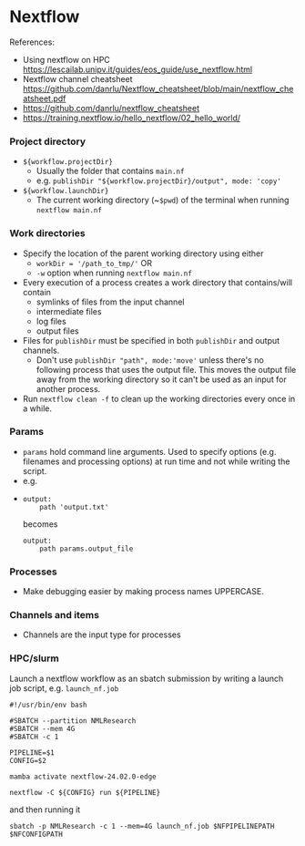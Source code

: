 # Nextflow
References:
  * Using nextflow on HPC https://lescailab.unipv.it/guides/eos_guide/use_nextflow.html
  * Nextflow channel cheatsheet https://github.com/danrlu/Nextflow_cheatsheet/blob/main/nextflow_cheatsheet.pdf
  * https://github.com/danrlu/nextflow_cheatsheet
  * https://training.nextflow.io/hello_nextflow/02_hello_world/
    
### Project directory
  * `${workflow.projectDir}`
    * Usually the folder that contains `main.nf`
    * e.g. `publishDir "${workflow.projectDir}/output", mode: 'copy'`
  * `${workflow.launchDir}`
    * The current working directory (~`$pwd`) of the terminal when running `nextflow main.nf`
      
### Work directories
  * Specify the location of the parent working directory using either
    * `workDir = '/path_to_tmp/'` OR
    * `-w` option when running `nextflow main.nf`
  * Every execution of a process creates a work directory that contains/will contain
    *   symlinks of files from the input channel
    *   intermediate files
    *   log files
    *   output files
  * Files for `publishDir` must be specified in both `publishDir` and output channels.
    * Don't use `publishDir "path", mode:'move'` unless there's no following process that uses the output file. This moves the output file away from the working directory so it can't be used as an input for another process.
  * Run `nextflow clean -f` to clean up the working directories every once in a while.
    
### Params
  * `params` hold command line arguments. Used to specify options (e.g. filenames and processing options) at run time and not while writing the script.
   * e.g.
   * ```
     output:
         path 'output.txt'
     ```
     becomes
     ```
     output:
         path params.output_file
     ```
### Processes
  * Make debugging easier by making process names UPPERCASE.
    
### Channels and items
  * Channels are the input type for processes

### HPC/slurm
Launch a nextflow workflow as an sbatch submission by writing a launch job script, e.g. `launch_nf.job`
```
#!/usr/bin/env bash

#SBATCH --partition NMLResearch
#SBATCH --mem 4G
#SBATCH -c 1

PIPELINE=$1
CONFIG=$2

mamba activate nextflow-24.02.0-edge

nextflow -C ${CONFIG} run ${PIPELINE}
```
and then running it
```
sbatch -p NMLResearch -c 1 --mem=4G launch_nf.job $NFPIPELINEPATH $NFCONFIGPATH
```
